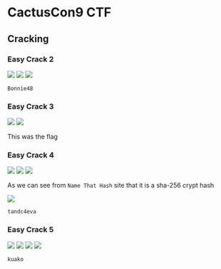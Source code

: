 # CactusCon9 CTF

## Cracking

### Easy Crack 2

<img src="https://imgur.com/RLmnTHB.png"/>

<img src="https://imgur.com/fdTIVu2.png"/>

<img src="https://imgur.com/ivcHmE1.png"/>

`Bonnie48`


### Easy Crack 3

<img src="https://imgur.com/ioZ8PQA.png"/>

<img src="https://imgur.com/eNwfckj.png"/>

This was the flag

### Easy Crack 4

<img src="https://imgur.com/wsHe0AL.png"/>

<img src="https://imgur.com/JCSNgC5.png"/>

<img src="https://imgur.com/Bv2v3Dx.png"/>

As we can see from `Name That Hash` site that it is a sha-256 crypt hash

<img src="https://imgur.com/NfOkGf8.png"/>

`tandc4eva`

### Easy Crack 5

<img src="https://imgur.com/J3D8OZ9.png"/>

<img src="https://imgur.com/GIb58qc.png"/>

<img src="https://imgur.com/xbxfDH3.png"/>

<img src="https://imgur.com/Ay06DPw.png"/>

`kuako`



